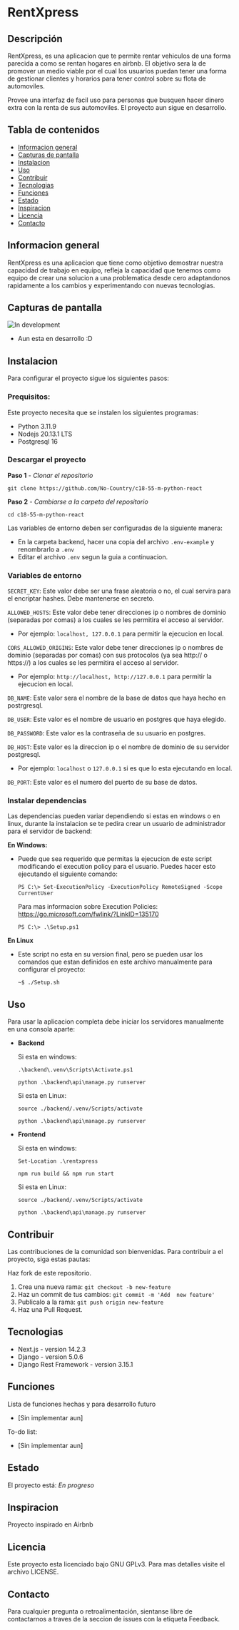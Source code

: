 # RentXpress

## Descripción
RentXpress, es una aplicacion que te permite rentar vehiculos de una forma parecida a como se rentan hogares en airbnb.
El objetivo sera la de promover un medio viable por el cual los usuarios puedan tener una forma de gestionar clientes
y horarios para tener control sobre su flota de automoviles.

Provee una interfaz de facil uso para personas que busquen hacer dinero extra con la renta de sus automoviles. El
proyecto aun sigue en desarrollo.

## Tabla de contenidos
* [Informacion general](#informacion-general)
* [Capturas de pantalla](#capturas-de-pantalla)
* [Instalacion](#instalacion)
* [Uso](#uso)
* [Contribuir](#contribuir)
* [Tecnologias](#tecnologias)
* [Funciones](#funciones)
* [Estado](#estado)
* [Inspiracion](#inspiracion)
* [Licencia](#licencia)
* [Contacto](#contacto)

## Informacion general
RentXpress es una aplicacion que tiene como objetivo demostrar nuestra
capacidad de trabajo en equipo, refleja la capacidad que tenemos como equipo
de crear una solucion a una problematica desde cero adaptandonos rapidamente
a los cambios y experimentando con nuevas tecnologias.

## Capturas de pantalla
![In development](https://media.tenor.com/thrNXFAGzk4AAAAC/capoo-bugcat.gif)
*  Aun esta en desarrollo :D

## Instalacion
Para configurar el proyecto sigue los siguientes pasos:

### Prequisitos:
Este proyecto necesita que se instalen los siguientes programas:
- Python 3.11.9
- Nodejs 20.13.1 LTS
- Postgresql 16

### Descargar el proyecto
**Paso 1** - *Clonar el repositorio*

```
git clone https://github.com/No-Country/c18-55-m-python-react
```

**Paso 2** - *Cambiarse a la carpeta del repositorio*
```
cd c18-55-m-python-react
```
Las variables de entorno deben ser configuradas de la siguiente manera:
- En la carpeta backend, hacer una copia del archivo `.env-example`
y renombrarlo a `.env`
- Editar el archivo `.env` segun la guia a continuacion.

### Variables de entorno
`SECRET_KEY`: Este valor debe ser una frase aleatoria o no, el cual servira
para el encriptar hashes. Debe mantenerse en secreto.

`ALLOWED_HOSTS`: Este valor debe tener direcciones ip o nombres de dominio
(separadas por comas) a los cuales se les permitira el acceso al servidor.
- Por ejemplo: `localhost, 127.0.0.1` para permitir la ejecucion en local.

`CORS_ALLOWED_ORIGINS`: Este valor debe tener direcciones ip o nombres de
dominio (separadas por comas) con sus protocolos (ya sea http:// o https://) a los
cuales se les permitira el acceso al servidor.
- Por ejemplo: `http://localhost, http://127.0.0.1` para permitir la ejecucion en local.

`DB_NAME`: Este valor sera el nombre de la base de datos que haya hecho en
postrgresql.

`DB_USER`: Este valor es el nombre de usuario en postgres que haya elegido.

`DB_PASSWORD`: Este valor es la contraseña de su usuario en postgres.

`DB_HOST`: Este valor es la direccion ip o el nombre de dominio de su servidor
postgresql.
- Por ejemplo: `localhost` o `127.0.0.1` si es que lo esta ejecutando en
local.

`DB_PORT`: Este valor es el numero del puerto de su base de datos.

### Instalar dependencias
Las dependencias pueden variar dependiendo si estas en windows o en linux,
durante la instalacion se te pedira crear un usuario de administrador para
el servidor de backend:

**En Windows:**
* Puede que sea requerido que permitas la ejecucion de este script
modificando el execution policy para el usuario. Puedes  hacer esto
ejecutando el siguiente comando:

    ```
    PS C:\> Set-ExecutionPolicy -ExecutionPolicy RemoteSigned -Scope CurrentUser
    ```
    Para mas informacion sobre Execution Policies: 
https://go.microsoft.com/fwlink/?LinkID=135170

    ```
    PS C:\> .\Setup.ps1
    ```

**En Linux**
*   Este script no esta en su version final, pero se pueden usar los comandos
que estan definidos en este archivo manualmente para configurar el proyecto:
    ```
    ~$ ./Setup.sh
    ```

## Uso
Para usar la aplicacion completa debe iniciar los servidores manualmente
en una consola aparte:
* **Backend**

    Si esta en windows:
    ```
    .\backend\.venv\Scripts\Activate.ps1
    ```
    ```
    python .\backend\api\manage.py runserver
    ```
    Si esta en Linux:
    ```
    source ./backend/.venv/Scripts/activate
    ```
    ```
    python .\backend\api\manage.py runserver
    ```
* **Frontend**

    Si esta en windows:
    ```
    Set-Location .\rentxpress
    ```
    ```
    npm run build && npm run start
    ```
    Si esta en Linux:
    ```
    source ./backend/.venv/Scripts/activate
    ```
    ```
    python .\backend\api\manage.py runserver
    ```

## Contribuir
Las contribuciones de la comunidad son bienvenidas. Para contribuir a
el proyecto, siga estas pautas:

Haz fork de este repositorio.
1. Crea una nueva rama: `git checkout -b new-feature`
2. Haz un commit de tus cambios: `git commit -m 'Add 
new feature'`
3. Publicalo a la rama: `git push origin new-feature`
4. Haz una Pull Request.

## Tecnologias
* Next.js - version 14.2.3
* Django - version 5.0.6
* Django Rest Framework - version 3.15.1

## Funciones
Lista de funciones hechas y para desarrollo futuro
* [Sin implementar aun]

To-do list:
* [Sin implementar aun]

## Estado
El proyecto está: _En progreso_

## Inspiracion
Proyecto inspirado en Airbnb

## Licencia
Este proyecto esta licenciado bajo GNU GPLv3. Para mas detalles visite el archivo 
LICENSE.

## Contacto
Para cualquier pregunta o retroalimentación, sientanse libre de contactarnos a
traves de la seccion de issues con la etiqueta Feedback.
